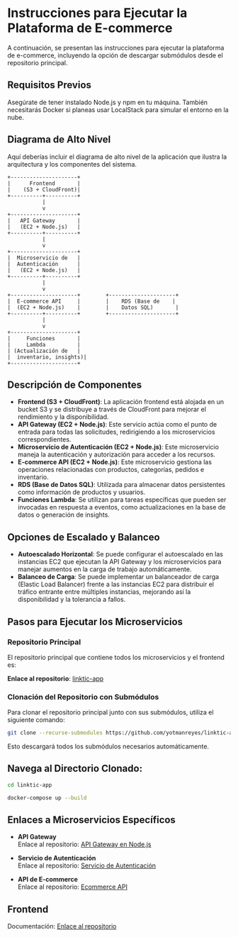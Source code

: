 # Instrucciones para Ejecutar la Plataforma de E-commerce

A continuación, se presentan las instrucciones para ejecutar la plataforma de e-commerce, incluyendo la opción de descargar submódulos desde el repositorio principal.

## Requisitos Previos

Asegúrate de tener instalado Node.js y npm en tu máquina. También necesitarás Docker si planeas usar LocalStack para simular el entorno en la nube.

## Diagrama de Alto Nivel

Aquí deberías incluir el diagrama de alto nivel de la aplicación que ilustra la arquitectura y los componentes del sistema.

```plaintext
+---------------------+
|      Frontend       |
|    (S3 + CloudFront)|
+----------+----------+
           |
           v
+---------------------+
|   API Gateway       |
|   (EC2 + Node.js)   |
+----------+----------+
           |
           v
+---------------------+
|  Microservicio de   |
|  Autenticación      |
|   (EC2 + Node.js)   |
+----------+----------+
           |
           v
+---------------------+        +---------------------+
|  E-commerce API     |        |    RDS (Base de    |
|  (EC2 + Node.js)    |        |    Datos SQL)       |
+----------+----------+        +---------------------+
           |
           v
+---------------------+
|     Funciones       |
|     Lambda          |
| (Actualización de   |
|  inventario, insights)|
+---------------------+
```

## Descripción de Componentes

- **Frontend (S3 + CloudFront)**: La aplicación frontend está alojada en un bucket S3 y se distribuye a través de CloudFront para mejorar el rendimiento y la disponibilidad.
- **API Gateway (EC2 + Node.js)**: Este servicio actúa como el punto de entrada para todas las solicitudes, redirigiendo a los microservicios correspondientes.
- **Microservicio de Autenticación (EC2 + Node.js)**: Este microservicio maneja la autenticación y autorización para acceder a los recursos.
- **E-commerce API (EC2 + Node.js)**: Este microservicio gestiona las operaciones relacionadas con productos, categorías, pedidos e inventario.
- **RDS (Base de Datos SQL)**: Utilizada para almacenar datos persistentes como información de productos y usuarios.
- **Funciones Lambda**: Se utilizan para tareas específicas que pueden ser invocadas en respuesta a eventos, como actualizaciones en la base de datos o generación de insights.

## Opciones de Escalado y Balanceo

- **Autoescalado Horizontal**: Se puede configurar el autoescalado en las instancias EC2 que ejecutan la API Gateway y los microservicios para manejar aumentos en la carga de trabajo automáticamente.
- **Balanceo de Carga**: Se puede implementar un balanceador de carga (Elastic Load Balancer) frente a las instancias EC2 para distribuir el tráfico entrante entre múltiples instancias, mejorando así la disponibilidad y la tolerancia a fallos.

## Pasos para Ejecutar los Microservicios

### Repositorio Principal

El repositorio principal que contiene todos los microservicios y el frontend es:

**Enlace al repositorio**: [linktic-app](https://github.com/yotmanreyes/linktic-app)

### Clonación del Repositorio con Submódulos

Para clonar el repositorio principal junto con sus submódulos, utiliza el siguiente comando:

```bash
git clone --recurse-submodules https://github.com/yotmanreyes/linktic-app.git
```

Esto descargará todos los submódulos necesarios automáticamente.

## Navega al Directorio Clonado:

```bash
cd linktic-app
```

```bash
docker-compose up --build
```

## Enlaces a Microservicios Específicos

- **API Gateway**  
  Enlace al repositorio: [API Gateway en Node.js](https://github.com/yotmanreyes/linktic-ms-gateway)

- **Servicio de Autenticación**  
  Enlace al repositorio: [Servicio de Autenticación](https://github.com/yotmanreyes/linktic-ms-auth)

- **API de E-commerce**  
  Enlace al repositorio: [Ecommerce API](https://github.com/yotmanreyes/linktic-ecommerce-api)

## Frontend

Documentación: [Enlace al repositorio](https://github.com/yotmanreyes/linktic-frontend)
